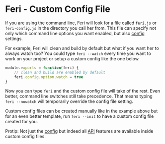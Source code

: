 # Feri - Custom Config File

If you are using the command line, Feri will look for a file called `feri.js` or `feri-config.js` in the directory you call her from. This file can specify not only which command line options you want enabled, but also [config](api/config.md#feri---config) settings.

For example, Feri will clean and build by default but what if you want her to always watch too? You could type `feri --watch` every time you want to work on your project or setup a custom config like the one below.

```js
module.exports = function(feri) {
    // clean and build are enabled by default
    feri.config.option.watch = true
}
```

Now you can type `feri` and the custom config file will take of the rest. Even better, command line switches still take precedence. That means typing `feri --nowatch` will temporarily override the config file setting.

Custom config files can be created manually like in the example above but for an even better template, run `feri --init` to have a custom config file created for you.

Protip: Not just the [config](api/config.md#feri---config) but indeed all [API](docs/advanced/api/index.md#feri---api) features are available inside custom config files.